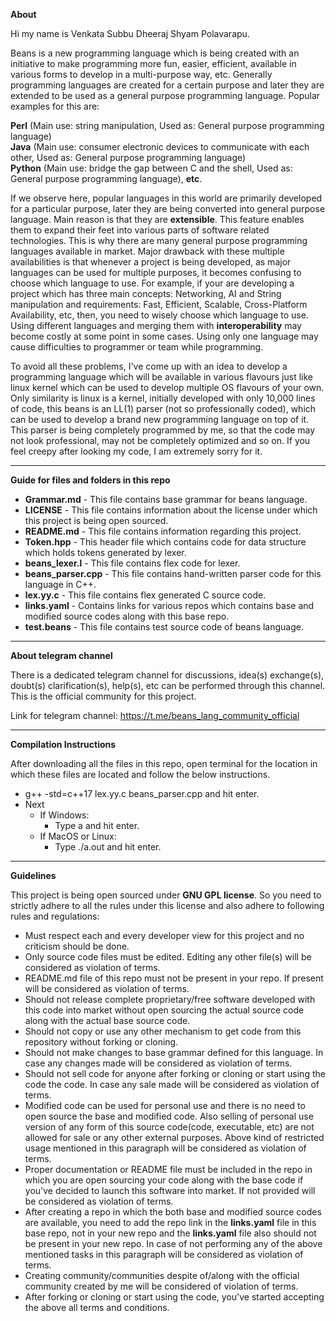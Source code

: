 **About**

Hi my name is Venkata Subbu Dheeraj Shyam Polavarapu.

Beans is a new programming language which is being created with an initiative to make programming more fun, easier, efficient, available in various forms to develop in a multi-purpose way, etc. Generally programming languages are created for a certain purpose and later they are extended to be used as a general purpose programming language. Popular examples for this are:

**Perl** (Main use: string manipulation, Used as: General purpose programming language)<br>
**Java** (Main use: consumer electronic devices to communicate with each other, Used as: General purpose programming language)<br>
**Python** (Main use: bridge the gap between C and the shell, Used as: General purpose programming language), **etc**.

If we observe here, popular languages in this world are primarily developed for a particular purpose, later they are being converted into general purpose language. Main reason is that they are **extensible**. This feature enables them to expand their feet into various parts of software related technologies. This is why there are many general purpose programming languages available in market. Major drawback with these multiple availabilities is that whenever a project is being developed, as major languages can be used for multiple purposes, it becomes confusing to choose which language to use. For example, if your are developing a project which has three main concepts: Networking, AI and String manipulation and requirements: Fast, Efficient, Scalable, Cross-Platform Availability, etc, then, you need to wisely choose which language to use. Using different languages and merging them with **interoperability** may become costly at some point in some cases. Using only one language may cause difficulties to programmer or team while programming.

To avoid all these problems, I've come up with an idea to develop a programming language which will be available in various flavours just like linux kernel which can be used to develop multiple OS flavours of your own. Only similarity is linux is a kernel, initially developed with only 10,000 lines of code, this beans is an LL(1) parser (not so professionally coded), which can be used to develop a brand new programming language on top of it. This parser is being completely programmed by me, so that the code may not look professional, may not be completely optimized and so on. If you feel creepy after looking my code, I am extremely sorry for it.

<hr/>

**Guide for files and folders in this repo**

  - **Grammar.md** - This file contains base grammar for beans language.<br>
  - **LICENSE** - This file contains information about the license under which this project is being open sourced.<br>
  - **README.md** - This file contains information regarding this project.<br>
  - **Token.hpp** - This header file which contains code for data structure which holds tokens generated by lexer.<br>
  - **beans_lexer.l** - This file contains flex code for lexer.<br>
  - **beans_parser.cpp** - This file contains hand-written parser code for this language in C++.<br>
  - **lex.yy.c** - This file contains flex generated C source code.<br>
  - **links.yaml** - Contains links for various repos which contains base and modified source codes along with this base repo.<br>
  - **test.beans** - This file contains test source code of beans language.<br>

<hr/>

**About telegram channel**

There is a dedicated telegram channel for discussions, idea(s) exchange(s), doubt(s) clarification(s), help(s), etc can be performed through this channel. This is the official community for this project.

Link for telegram channel: https://t.me/beans_lang_community_official

<hr/>

**Compilation Instructions**

After downloading all the files in this repo, open terminal for the location in which these files are located and follow the below instructions.
  
  - g++ -std=c++17 lex.yy.c beans_parser.cpp and hit enter.
  - Next
    - If Windows:
      - Type a and hit enter.
    - If MacOS or Linux:
      - Type ./a.out and hit enter.

<hr/>

**Guidelines**

This project is being open sourced under **GNU GPL license**. So you need to strictly adhere to all the rules under this license and also adhere to following rules and regulations:<br>
  
  - Must respect each and every developer view for this project and no criticism should be done.
  - Only source code files must be edited. Editing any other file(s) will be considered as violation of terms.
  - README.md file of this repo must not be present in your repo. If present will be considered as violation of terms.
  - Should not release complete proprietary/free software developed with this code into market without open sourcing the actual source code along with the actual base source code.
  - Should not copy or use any other mechanism to get code from this repository without forking or cloning.
  - Should not make changes to base grammar defined for this language. In case any changes made will be considered as violation of terms.
  - Should not sell code for anyone after forking or cloning or start using the code the code. In case any sale made will be considered as violation of terms.
  - Modified code can be used for personal use and there is no need to open source the base and modified code. Also selling of personal use version of any form of this source code(code, executable, etc) are not allowed for sale or any other external purposes. Above kind of restricted usage mentioned in this paragraph will be considered as violation of terms.
  - Proper documentation or README file must be included in the repo in which you are open sourcing your code along with the base code if you've decided to launch this software into market. If not provided will be considered as violation of terms.
  - After creating a repo in which the both base and modified source codes are available, you need to add the repo link in the **links.yaml** file in this base repo, not in your new repo and the **links.yaml** file also should not be present in your new repo. In case of not performing any of the above mentioned tasks in this paragraph will be considered as violation of terms.
  - Creating community/communities despite of/along with the official community created by me will be considered of violation of terms.
  - After forking or cloning or start using the code, you've started accepting the above all terms and conditions.
